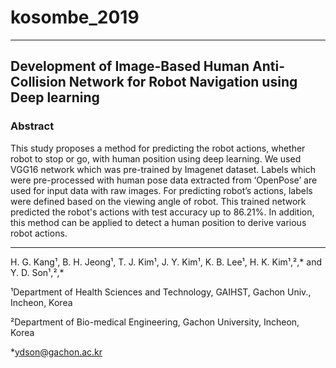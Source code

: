 # kosombe_2019
___

## Development of Image-Based Human Anti-Collision Network for Robot Navigation using Deep learning

### Abstract
 This study proposes a method for predicting the robot actions, whether robot to stop or go, with human position using deep learning. We used VGG16 network which was pre-trained by Imagenet dataset. Labels which were pre-processed with human pose data extracted from ‘OpenPose’ are used for input data with raw images. For predicting robot’s actions, labels were defined based on the viewing angle of robot. This trained network predicted the robot's actions with test accuracy up to 86.21%. In addition, this method can be applied to detect a human position to derive various robot actions.

___
H. G. Kang¹, B. H. Jeong¹, T. J. Kim¹, J. Y. Kim¹, K. B. Lee¹, H. K. Kim¹,²,* and Y. D. Son¹,²,*

¹Department of Health Sciences and Technology, GAIHST, Gachon Univ., Incheon, Korea

²Department of Bio-medical Engineering, Gachon University, Incheon, Korea

*ydson@gachon.ac.kr

